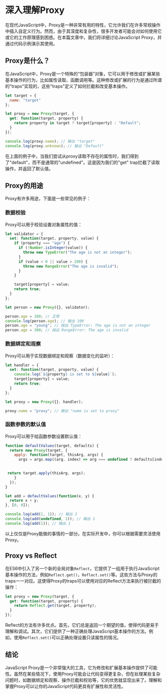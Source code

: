 # 深入理解Proxy

在现代JavaScript中，Proxy是一种非常有用的特性，它允许我们在许多常规操作中插入自定义行为。然而，由于其深度和复杂性，很多开发者可能会对如何使用它或它的工作原理感到困惑。在本篇文章中，我们将详细讨论JavaScript Proxy，并通过代码示例演示其使用。

## Proxy是什么？

在JavaScript中，Proxy是一个特殊的“包装器”对象，它可以用于修改或扩展某些基本操作的行为，比如属性读取、函数调用等。这种修改或扩展的行为是通过所谓的"traps"实现的，这些"traps"定义了如何拦截和改变基本操作。


```javascript
let target = {
  name: "target"
};

let proxy = new Proxy(target, {
  get: function(target, property) {
    return property in target ? target[property] : "Default";
  }
});

console.log(proxy.name); // 输出 "target"
console.log(proxy.unknown); // 输出 "Default"
```

在上面的例子中，当我们尝试从proxy读取不存在的属性时，我们得到了"default"，而不是通常的"undefined"。这是因为我们的"get" trap拦截了读取操作，并返回了默认值。

## Proxy的用途

Proxy有许多用途，下面是一些常见的例子：

### 数据校验

Proxy可以用于校验设置对象属性的值：

```javascript
let validator = {
  set: function(target, property, value) {
    if (property === "age") {
      if (!Number.isInteger(value)) {
        throw new TypeError("The age is not an integer");
      }
      if (value < 0 || value > 200) {
        throw new RangeError("The age is invalid");
      }
    }

    target[property] = value;
    return true;
  }
};

let person = new Proxy({}, validator);

person.age = 100; // 正常
console.log(person.age); // 输出 100
person.age = "young"; // 抛出 TypeError: The age is not an integer
person.age = 300; // 抛出 RangeError: The age is invalid
```

### 数据绑定和观察

Proxy可以用于实现数据绑定和观察（数据变化的监听）：

```javascript
let handler = {
  set: function(target, property, value) {
    console.log(`${property} is set to ${value}`);
    target[property] = value;
    return true;
  }
};

let proxy = new Proxy({}, handler);

proxy.name = "proxy"; // 输出 "name is set to proxy"
```

### 函数参数的默认值

Proxy可以用于给函数参数设置默认值：

```javascript
function defaultValues(target, defaults) {
  return new Proxy(target, {
    apply: function(target, thisArg, args) {
      args = args.map((arg, index) => arg === undefined ? defaults[index] : arg);
     

 return target.apply(thisArg, args);
    }
  });
}

let add = defaultValues(function(x, y) {
  return x + y;
}, [0, 0]);

console.log(add(1, 1)); // 输出 2
console.log(add(undefined, 1)); // 输出 1
console.log(add(1)); // 输出 1
```

以上仅仅是Proxy能做的事情的一部分。在实际开发中，你可以根据需要灵活使用Proxy。

## Proxy vs Reflect

在ES6中引入了另一个新的全局对象`Reflect`，它提供了一组用于执行JavaScript基本操作的方法，例如`Reflect.get()`，`Reflect.set()`等。这些方法与Proxy的traps一一对应。这使得Proxy的traps可以使用对应的Reflect方法来执行被拦截的操作：

```javascript
let proxy = new Proxy(target, {
  get: function(target, property) {
    return Reflect.get(target, property);
  }
});
```

Reflect的方法有许多优点。首先，它们总是返回一个期望的值，使得代码更易于理解和调试。其次，它们提供了一种正确处理JavaScript基本操作的方法。例如，使用`Reflect.set()`可以正确处理设置只读属性的情况。

## 结论

JavaScript Proxy是一个非常强大的工具，它为修改和扩展基本操作提供了可能性。虽然在某些情况下，使用Proxy可能会让代码变得更复杂，但在处理某些复杂问题时，如数据绑定和观察、操作拦截和校验等，它的优势就显现出来了。理解和掌握Proxy可以让你的JavaScript代码更具有扩展性和灵活性。